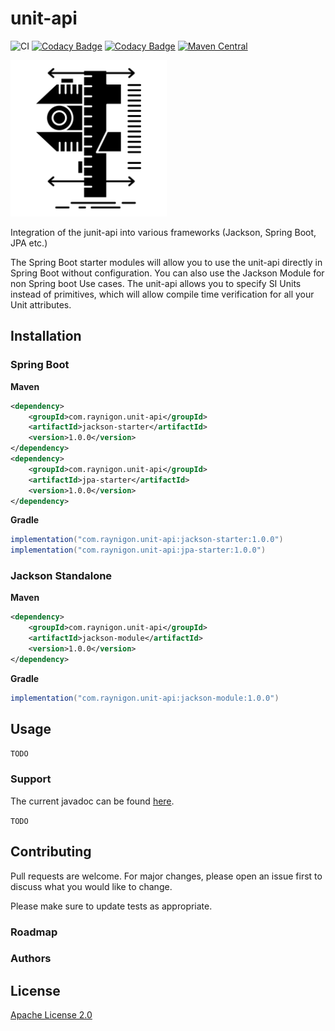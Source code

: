 # unit-api

![CI](https://github.com/raynigon/unit-api/workflows/CI/badge.svg)
[![Codacy Badge](https://api.codacy.com/project/badge/Grade/05af413562694d6ba3b3a923d86da210)](https://app.codacy.com/manual/raynigon/unit-api?utm_source=github.com&utm_medium=referral&utm_content=raynigon/unit-api&utm_campaign=Badge_Grade_Dashboard)
[![Codacy Badge](https://app.codacy.com/project/badge/Coverage/16680694f7a84aab8246e4a7f57b06f3)](https://www.codacy.com/manual/raynigon/unit-api?utm_source=github.com&utm_medium=referral&utm_content=raynigon/unit-api&utm_campaign=Badge_Coverage)
[![Maven Central](https://maven-badges.herokuapp.com/maven-central/com.raynigon.unit-api/jackson-module/badge.svg)](https://search.maven.org/search?q=com.raynigon.unit-api)

<a href="https://unit-api.raynigon.com/" target="_blank">
    <img src="./docs/logo.png" width="250" height="250">
</a>

Integration of the junit-api into various frameworks (Jackson, Spring Boot, JPA etc.)

The Spring Boot starter modules will allow you to use the unit-api directly in Spring Boot without configuration.
You can also use the Jackson Module for non Spring boot Use cases.
The unit-api allows you to specify SI Units instead of primitives,
which will allow compile time verification for all your Unit attributes.

## Installation

### Spring Boot
<!-- MODULE_LIST: jackson-starter,jpa-starter -->
**Maven**
```xml
<dependency>
    <groupId>com.raynigon.unit-api</groupId>
    <artifactId>jackson-starter</artifactId>
    <version>1.0.0</version>
</dependency>
<dependency>
    <groupId>com.raynigon.unit-api</groupId>
    <artifactId>jpa-starter</artifactId>
    <version>1.0.0</version>
</dependency>
```

**Gradle**
```groovy
implementation("com.raynigon.unit-api:jackson-starter:1.0.0")
implementation("com.raynigon.unit-api:jpa-starter:1.0.0")
```
<!-- END_MODULE_LIST -->

### Jackson Standalone
<!-- MODULE_LIST: jackson-module -->
**Maven**
```xml
<dependency>
    <groupId>com.raynigon.unit-api</groupId>
    <artifactId>jackson-module</artifactId>
    <version>1.0.0</version>
</dependency>
```

**Gradle**
```groovy
implementation("com.raynigon.unit-api:jackson-module:1.0.0")
```
<!-- END_MODULE_LIST -->

## Usage

`TODO`

### Support

The current javadoc can be found [here](https://unit-api.raynigon.com/javadoc/master/).

`TODO`

## Contributing
Pull requests are welcome. For major changes, please open an issue first to discuss what you would like to change.

Please make sure to update tests as appropriate.

### Roadmap

### Authors

## License
[Apache License 2.0](LICENSE)
